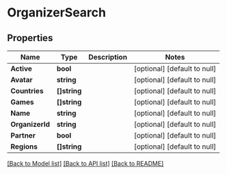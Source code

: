 # OrganizerSearch

## Properties
Name | Type | Description | Notes
------------ | ------------- | ------------- | -------------
**Active** | **bool** |  | [optional] [default to null]
**Avatar** | **string** |  | [optional] [default to null]
**Countries** | **[]string** |  | [optional] [default to null]
**Games** | **[]string** |  | [optional] [default to null]
**Name** | **string** |  | [optional] [default to null]
**OrganizerId** | **string** |  | [optional] [default to null]
**Partner** | **bool** |  | [optional] [default to null]
**Regions** | **[]string** |  | [optional] [default to null]

[[Back to Model list]](../README.md#documentation-for-models) [[Back to API list]](../README.md#documentation-for-api-endpoints) [[Back to README]](../README.md)



